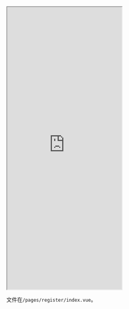 <div class="simulator">
    <iframe src="https://h5.geui.xyz/#/pages/register/index" height="740px"></iframe>
</div>

文件在`/pages/register/index.vue`。